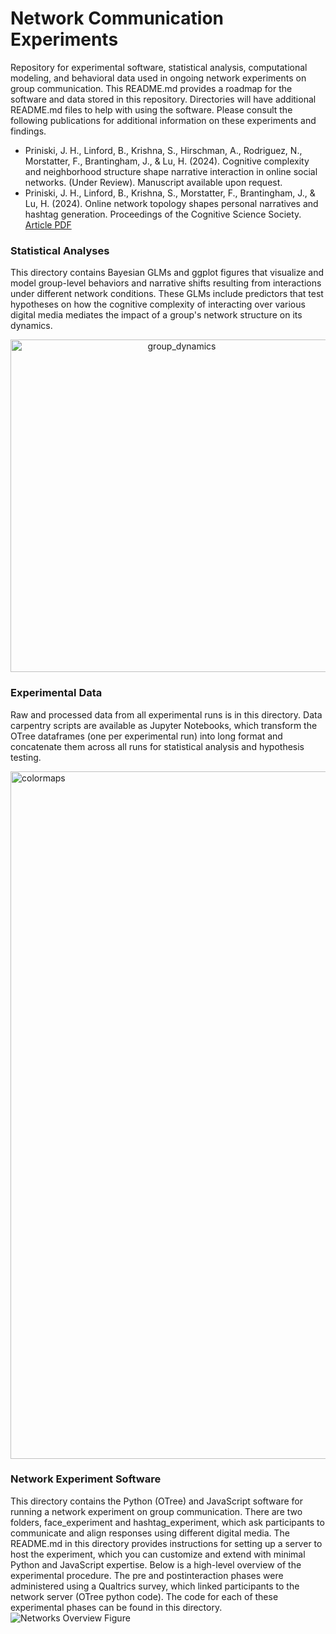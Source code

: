 # Network Communication Experiments
Repository for experimental software, statistical analysis, computational modeling, and behavioral data used in ongoing network experiments on group communication. This README.md provides a roadmap for the software and data stored in this repository. Directories will have additional README.md files to help with using the software. Please consult the following publications for additional information on these experiments and findings. 

- Priniski, J. H., Linford, B., Krishna, S., Hirschman, A., Rodriguez, N., Morstatter, F., Brantingham, J., & Lu, H. (2024). Cognitive complexity and neighborhood structure shape narrative interaction in online social networks. (Under Review). Manuscript available upon request. 
- Priniski, J. H., Linford, B., Krishna, S., Morstatter, F., Brantingham, J., & Lu, H. (2024). Online network topology shapes personal narratives and hashtag generation. Proceedings of the Cognitive Science Society. [Article PDF](https://escholarship.org/uc/item/6pv4z0j5)

### Statistical Analyses
This directory contains Bayesian GLMs and ggplot figures that visualize and model group-level behaviors and narrative shifts resulting from interactions under different network conditions. These GLMs include predictors that test hypotheses on how the cognitive complexity of interacting over various digital media mediates the impact of a group's network structure on its dynamics.

<p align="center">
  <img width="532" alt="group_dynamics" src="https://github.com/user-attachments/assets/dc48b00f-14b8-4263-9569-632eab690d52">
</p>

### Experimental Data 
Raw and processed data from all experimental runs is in this directory. Data carpentry scripts are available as Jupyter Notebooks, which transform the OTree dataframes (one per experimental run) into long format and concatenate them across all runs for statistical analysis and hypothesis testing.

<img width="1100" alt="colormaps" src="https://github.com/user-attachments/assets/f8bbadd3-a435-494d-a1c7-af3a8b4ffa1e">

### Network Experiment Software 
This directory contains the Python (OTree) and JavaScript software for running a network experiment on group communication. There are two folders, face_experiment and hashtag_experiment, which ask participants to communicate and align responses using different digital media. The README.md in this directory provides instructions for setting up a server to host the experiment, which you can customize and extend with minimal Python and JavaScript expertise. Below is a high-level overview of the experimental procedure. The pre and postinteraction phases were administered using a Qualtrics survey, which linked participants to the network server (OTree python code). The code for each of these experimental phases can be found in this directory. 
![Networks Overview Figure](https://github.com/user-attachments/assets/b2541a97-ad18-48e0-be8a-57eed74b318c)


